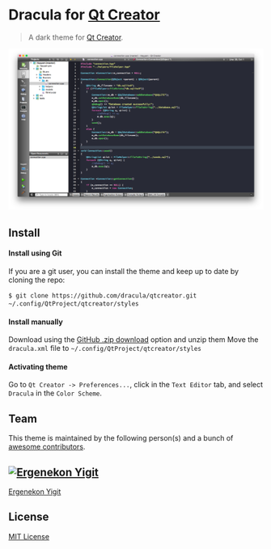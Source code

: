 # Dracula for [Qt Creator](http://qt.io/ide)

> A dark theme for [Qt Creator](http://qt.io/ide).

![Screenshot](screenshot.png)

## Install

#### Install using Git

If you are a git user, you can install the theme and keep up to date by cloning the repo:
 
```
$ git clone https://github.com/dracula/qtcreator.git ~/.config/QtProject/qtcreator/styles
```

#### Install manually
Download using the <a href="https://github.com/dracula/qtcreator/archive/master.zip">GitHub .zip download</a> option and unzip them
 		Move the <code>dracula.xml</code> file to <code>~/.config/QtProject/qtcreator/styles</code>

#### Activating theme
Go to <code>Qt Creator -> Preferences...</code>, click in the <code>Text Editor</code> tab, and select <code>Dracula</code> in the <code>Color Scheme</code>.

## Team

This theme is maintained by the following person(s) and a bunch of [awesome contributors](https://github.com/dracula/template/graphs/contributors).

[![Ergenekon Yigit](https://avatars1.githubusercontent.com/u/7110136?v=3&s=70)](https://github.com/ergenekonyigit)
---
[Ergenekon Yigit](https://github.com/ergenekonyigit)

## License

[MIT License](./LICENSE)
